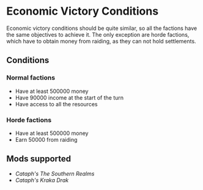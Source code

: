 # Economic Victory Conditions

Economic victory conditions should be quite similar, so all the factions have the same objectives to achieve it. The
only exception are horde factions, which have to obtain money from raiding, as they can not hold settlements.

## Conditions 

### Normal factions

* Have at least 500000 money
* Have 90000 income at the start of the turn
* Have access to all the resources

### Horde factions

* Have at least 500000 money
* Earn 50000 from raiding

## Mods supported

* _Cataph's The Southern Realms_
* _Cataph's Kraka Drak_